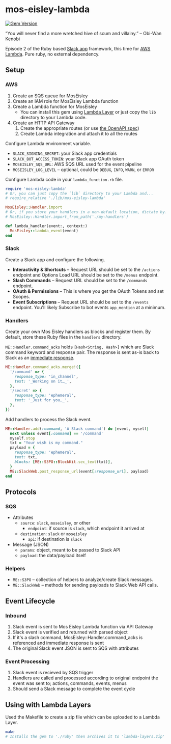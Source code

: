 # mos-eisley-lambda

[![Gem Version](https://badge.fury.io/rb/mos-eisley-lambda.svg)](http://badge.fury.io/rb/mos-eisley-lambda) 

“You will never find a more wretched hive of scum and villainy.” – Obi-Wan Kenobi

Episode 2 of the Ruby based [Slack app](https://api.slack.com/) framework, this time for [AWS Lambda](https://aws.amazon.com/lambda/). Pure ruby, no external dependency.

## Setup

### AWS

1. Create an SQS queue for MosEisley
1. Create an IAM role for MosEisley Lambda function
1. Create a Lambda function for MosEisley
   - You can install this gem using [Lambda Layer](#using-with-lambda-layers) or just copy the `lib` directory to your Lambda code.
1. Create an HTTP API Gateway
   1. Create the appropriate routes (or use [the OpenAPI spec](https://github.com/kenjij/mos-eisley-lambda/blob/main/openapi3.yaml))
   1. Create Lambda integration and attach it to all the routes

Configure Lambda environment variable.

- `SLACK_SIGNING_SECRET`: your Slack app credentials
- `SLACK_BOT_ACCESS_TOKEN`: your Slack app OAuth token
- `MOSEISLEY_SQS_URL`: AWS SQS URL used for the event pipeline
- `MOSEISLEY_LOG_LEVEL` – optional, could be `DEBUG`, `INFO`, `WARN`, or `ERROR` 

Configure Lambda code in your `lambda_function.rb` file.

```ruby
require 'mos-eisley-lambda'
# Or, you can just copy the `lib` directory to your Lambda and...
# require_relative './lib/mos-eisley-lambda'

MosEisley::Handler.import
# Or, if you store your handlers in a non-default location, dictate by...
# MosEisley::Handler.import_from_path('./my-handlers')

def lambda_handler(event:, context:)
  MosEisley::lambda_event(event)
end
```

### Slack

Create a Slack app and configure the following.

- **Interactivity & Shortcuts** – Request URL should be set to the `/actions` endpoint and Options Load URL should be set to the `/menus` endpoint.
- **Slash Commands** – Request URL should be set to the `/commands` endpoint.
- **OAuth & Permissions** – This is where you get the OAuth Tokens and set Scopes.
- **Event Subscriptions** – Request URL should be set to the `/events` endpoint. You'll likely Subscribe to bot events `app_mention` at a minimum.

### Handlers

Create your own Mos Eisley handlers as blocks and register them. By default, store these Ruby files in the `handlers` directory.

`ME::Handler.command_acks` holds `[Hash<String, Hash>]` which are Slack command keyword and response pair. The response is sent as-is back to Slack as an [immediate response](https://api.slack.com/interactivity/slash-commands#responding_immediate_response).

```ruby
ME::Handler.command_acks.merge!({
  '/command' => {
    response_type: 'in_channel',
    text: '_Working on it…_',
  },
  '/secret' => {
    response_type: 'ephemeral',
    text: '_Just for you…_',
  },
})
```

Add handlers to process the Slack event.

```ruby
ME::Handler.add(:command, 'A Slack command') do |event, myself|
  next unless event[:command] == '/command'
  myself.stop
  txt = "Your wish is my command."
  payload = {
    response_type: 'ephemeral',
    text: txt,
    blocks: [ME::S3PO::BlockKit.sec_text(txt)],
  }
  ME::SlackWeb.post_response_url(event[:response_url], payload)
end
```

## Protocols

### SQS

- Attributes
  - `source`: `slack`, `moseisley`, or other
    - `endpoint`: if source is `slack`, which endpoint it arrived at
  - `destination`: `slack` or `moseisley`
    - `api`: if destination is `slack`
- Message (JSON)
  - `params`: object, meant to be passed to Slack API 
  - `payload`: the data/payload itself

### Helpers

- `ME::S3PO` – collection of helpers to analyze/create Slack messages.
- `ME::SlackWeb` – methods for sending payloads to Slack Web API calls.

## Event Lifecycle

### Inbound

1. Slack event is sent to Mos Eisley Lambda function via API Gateway
1. Slack event is verified and returned with parsed object
1. If it's a slash command, MosEisley::Handler.command_acks is referenced and immediate response is sent
1. The original Slack event JSON is sent to SQS with attributes

### Event Processing

1. Slack event is recieved by SQS trigger
1. Handlers are called and processed according to original endpoint the event was sent to; actions, commands, events, menus
1. Should send a Slack message to complete the event cycle

<!-- ### Message Publishing

Send a message to SQS from another app to send a Slack message

1. Create a Slack message packaged to be sent to the API and send to SQS
1. Message event is recieved by SQS trigger
1. Message is sent to Slack API -->

## Using with Lambda Layers

Used the Makefile to create a zip file which can be uploaded to a Lambda Layer.

```sh
make
# Installs the gem to './ruby' then archives it to 'lambda-layers.zip'
```
